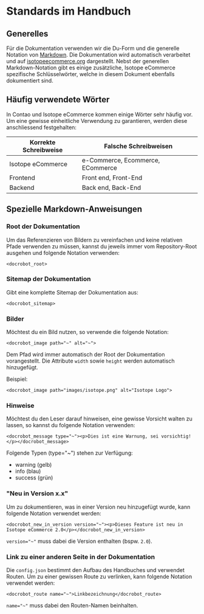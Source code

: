 # Standards im Handbuch

## Generelles

Für die Dokumentation verwenden wir die Du-Form und die generelle Notation von [Markdown](http://daringfireball.net/projects/markdown/syntax). Die Dokumentation wird automatisch verarbeitet und auf [isotopeecommerce.org](isotopeecommerce.org) dargestellt. Nebst der generellen Markdown-Notation gibt es einige zusätzliche, Isotope eCommerce spezifische Schlüsselwörter, welche in diesem Dokument ebenfalls dokumentiert sind.

## Häufig verwendete Wörter

In Contao und Isotope eCommerce kommen einige Wörter sehr häufig vor. Um eine gewisse einheitliche Verwendung zu garantieren, werden diese anschliessend festgehalten:

<table>
<thead>
<tr>
<th>Korrekte Schreibweise</th>
<th>Falsche Schreibweisen</th>
</tr>
</thead>
<tbody>
<tr>
<td>Isotope eCommerce</td>
<td>e-Commerce, Ecommerce, ECommerce</td>
</tr>
<tr>
<td>Frontend</td>
<td>Front end, Front-End</td>
</tr>
<tr>
<td>Backend</td>
<td>Back end, Back-End</td>
</tr>
</tbody>
</table>

## Spezielle Markdown-Anweisungen

### Root der Dokumentation

Um das Referenzieren von Bildern zu vereinfachen und keine relativen Pfade verwenden zu müssen, kannst du jeweils immer vom Repository-Root ausgehen und folgende Notation verwenden:

```
<docrobot_root>
```

### Sitemap der Dokumentation

Gibt eine komplette Sitemap der Dokumentation aus:

```
<docrobot_sitemap>
```

### Bilder

Möchtest du ein Bild nutzen, so verwende die folgende Notation:

```
<docrobot_image path="~" alt="~">
```

Dem Pfad wird immer automatisch der Root der Dokumentation vorangestellt. Die Attribute `width` sowie `height` werden automatisch hinzugefügt.

Beispiel:

```
<docrobot_image path="images/isotope.png" alt="Isotope Logo">
```


### Hinweise

Möchtest du den Leser darauf hinweisen, eine gewisse Vorsicht walten zu lassen, so kannst du folgende Notation verwenden:


```
<docrobot_message type="~"><p>Dies ist eine Warnung, sei vorsichtig!</p></docrobot_message>
```

Folgende Typen (type="~") stehen zur Verfügung:

* warning (gelb)
* info (blau)
* success (grün)

### "Neu in Version x.x"

Um zu dokumentieren, was in einer Version neu hinzugefügt wurde, kann folgende Notation verwendet werden:


```
<docrobot_new_in_version version="~"><p>Dieses Feature ist neu in Isotope eCommerce 2.0</p></docrobot_new_in_version>
```

`version="~"` muss dabei die Version enthalten (bspw. `2.0`).

### Link zu einer anderen Seite in der Dokumentation

Die `config.json` bestimmt den Aufbau des Handbuches und verwendet Routen. Um zu einer gewissen Route zu verlinken, kann folgende Notation verwendet werden:

```
<docrobot_route name="~">Linkbezeichnung</docrobot_route>
```

`name="~"` muss dabei den Routen-Namen beinhalten.